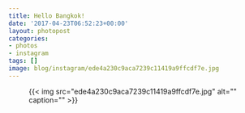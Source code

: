 ```yaml
---
title: Hello Bangkok!
date: '2017-04-23T06:52:23+00:00'
layout: photopost
categories:
- photos
- instagram
tags: []
image: blog/instagram/ede4a230c9aca7239c11419a9ffcdf7e.jpg
---
```


<figure class="photo photo--square">
  {{< img src="ede4a230c9aca7239c11419a9ffcdf7e.jpg" alt="" caption="" >}}

</figure>



